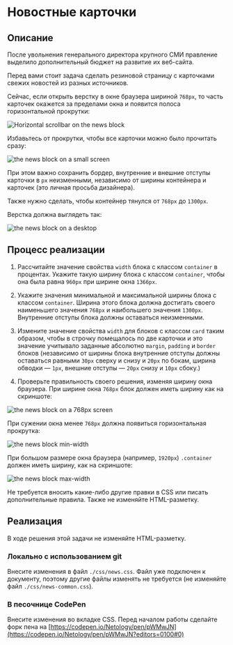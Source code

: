 # Новостные карточки

## Описание

После увольнения генерального директора крупного СМИ правление выделило дополнительный бюджет на развитие их веб-сайта.

Перед вами стоит задача сделать резиновой страницу с карточками свежих новостей из разных источников.

Сейчас, если открыть верстку в окне браузера шириной `768px`, то часть карточек окажется за пределами окна и появится полоса горизонтальной прокрутки:

![Horizontal scrollbar on the news block](../../sources/fluid-news-scrollbar.jpg)
 
Избавьтесь от прокрутки, чтобы все карточки можно было прочитать сразу:

![the news block on a small screen](../../sources/fluid-news-small-screen.jpg)

При этом важно сохранить бордер, внутренние и внешние отступы карточки в `px` неизменными, независимо от ширины контейнера и карточек (это личная просьба дизайнера).

Также нужно сделать, чтобы контейнер тянулся от `768px` до `1300px`.

Верстка должна выглядеть так:

![the news block on a desktop](../../sources/fluid-news-desktop.jpg)

## Процесс реализации

1. Рассчитайте значение свойства `width` блока с классом `container` в процентах. Укажите такую ширину блока с классом `container`, чтобы она была равна `960px` при ширине окна `1366px`. 

2. Укажите значения минимальной и максимальной ширины блока с классом `container`. Ширина этого блока должна достигать своего наименьшего значения `768px` и наибольшего значения `1300px`. Внутренние отступы блока должны оставаться неизменными.

3. Измените значение свойства `width` для блоков с классом `card` таким образом, чтобы в строчку помещалось по две карточки и это значение учитывало заданные абсолютно `margin`, `padding` и `border` блоков (независимо от ширины блока внутренние отступы должны оставаться равными `30px` сверху и снизу и `20px` по бокам, ширина обводки &mdash; `1px`, внешние отступы &mdash; `20px` снизу и `10px` сбоку.)

4. Проверьте правильность своего решения, изменяя ширину окна браузера.
При ширине окна `768px` блок должен иметь ширину как на скриншоте:

![the news block on a 768px screen](../../sources/fluid-news-768px.jpg)

При сужении окна менее `768px` должна появиться горизонтальная прокрутка:

![the news block min-width](../../sources/fluid-news-min-width.jpg)

При большом размере окна браузера (например, `1920px`) `.container` должен иметь ширину, как на скриншоте:

![the news block max-width](../../sources/fluid-news-max-width.jpg)

Не требуется вносить какие-либо другие правки в CSS или писать дополнительные правила. Также не изменяйте HTML-разметку.

## Реализация

В ходе решения этой задачи не изменяйте HTML-разметку.

### Локально с использованием git

Внесите изменения в файл `./css/news.css`. Файл уже подключен к документу, поэтому другие файлы изменять не требуется (не изменяйте файл `./css/news-common.css`).

### В песочнице CodePen

Внесите изменения во вкладке CSS. Перед началом работы сделайте форк пена на [https://codepen.io/Netology/pen/pWMwJN](https://codepen.io/Netology/pen/pWMwJN?editors=0100#0)
